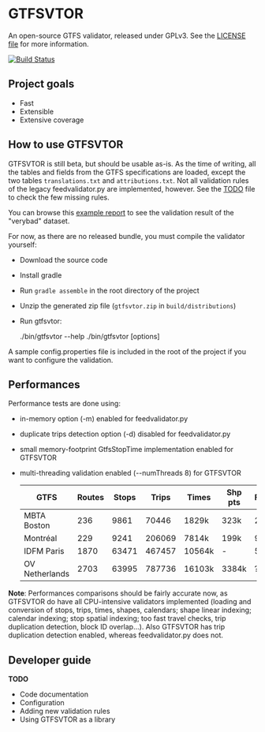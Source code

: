 GTFSVTOR
========

An open-source GTFS validator, released under GPLv3.
See the [LICENSE file](LICENSE) for more information.

[![Build Status](https://travis-ci.com/mecatran/gtfsvtor.svg?branch=master)](https://travis-ci.com/mecatran/gtfsvtor)

Project goals
-------------

- Fast
- Extensible
- Extensive coverage

How to use GTFSVTOR
-------------------

GTFSVTOR is still beta, but should be usable as-is.
As the time of writing, all the tables and fields from the GTFS specifications are loaded,
except the two tables `translations.txt` and `attributions.txt`.
Not all validation rules of the legacy feedvalidator.py are implemented, however.
See the [TODO](TODO) file to check the few missing rules.

You can browse this [example report](https://mecatran.github.io/gtfsvtor/validation-report.html)
to see the validation result of the "verybad" dataset.

For now, as there are no released bundle, you must compile the validator yourself:

- Download the source code
- Install gradle
- Run `gradle assemble` in the root directory of the project
- Unzip the generated zip file (`gtfsvtor.zip` in `build/distributions`)
- Run gtfsvtor:

    ./bin/gtfsvtor --help
    ./bin/gtfsvtor [options] <GTFS file>

A sample config.properties file is included in the root of the project
if you want to configure the validation.

Performances
------------

Performance tests are done using:

- in-memory option (-m) enabled for feedvalidator.py
- duplicate trips detection option (-d) disabled for feedvalidator.py
- small memory-footprint GtfsStopTime implementation enabled for GTFSVTOR
- multi-threading validation enabled (--numThreads 8) for GTFSVTOR

  | GTFS            | Routes | Stops | Trips  | Times  | Shp pts | FeedValidator | GTFSVTOR      |
  |-----------------|--------|-------|--------|--------|---------|---------------|---------------|
  | MBTA Boston     |    236 |  9861 |  70446 |  1829k |    323k | 2m20s         | 7s            |
  | Montréal        |    229 |  9241 | 206069 |  7814k |    199k | 9m23s         | 19s           |
  | IDFM Paris      |   1870 | 63471 | 467457 | 10564k |       - | 57m50s        | 36s           |
  | OV Netherlands  |   2703 | 63995 | 787736 | 16103k |   3384k | ?             | 1m50s         |

**Note**: Performances comparisons should be fairly accurate now,
as GTFSVTOR do have all CPU-intensive validators implemented
(loading and conversion of stops, trips, times, shapes, calendars; shape linear indexing; calendar indexing;
stop spatial indexing; too fast travel checks, trip duplication detection, block ID overlap...).
Also GTFSVTOR has trip duplication detection enabled, whereas feedvalidator.py does not.

Developer guide
---------------

**TODO**

- Code documentation
- Configuration
- Adding new validation rules
- Using GTFSVTOR as a library
